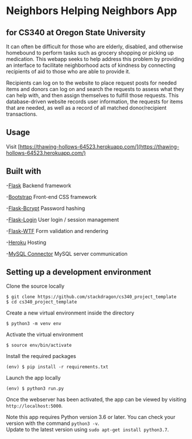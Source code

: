 # Neighbors Helping Neighbors App # 
## for CS340 at Oregon State University ##

It can often be difficult for those who are elderly, disabled, and otherwise homebound to perform tasks such as grocery shopping or picking up medication. This webapp seeks to help address this problem by providing an interface to facilitate neighborhood acts of kindness by connecting recipients of aid to those who are able to provide it.

Recipients can log on to the website to place request posts for needed items and donors can log on and search the requests to assess what they can help with, and then assign themselves to fulfill those requests. This database-driven website records user information, the requests for items that are needed, as well as a record of all matched donor/recipient transactions.

## Usage ##

Visit [https://thawing-hollows-64523.herokuapp.com/](https://thawing-hollows-64523.herokuapp.com/)

## Built with ##

-[Flask](https://flask.palletsprojects.com/en/1.1.x/) 
Backend framework

-[Bootstrap](https://getbootstrap.com/docs/4.1/getting-started/introduction/)
Front-end CSS framework

-[Flask-Bcrypt](https://flask-bcrypt.readthedocs.io/en/latest/)
Password hashing

-[Flask-Login](https://flask-login.readthedocs.io/en/latest/)
User login / session management

-[Flask-WTF](https://flask-wtf.readthedocs.io/en/stable/)
Form validation and rendering 

-[Heroku](https://www.heroku.com)
Hosting

-[MySQL Connector](https://dev.mysql.com/doc/connector-python/en/)
MySQL server communication

## Setting up a development environment ##

Clone the source locally
```
$ git clone https://github.com/stackdragon/cs340_project_template
$ cd cs340_project_template
```

Create a new virtual environment inside the directory
```
$ python3 -m venv env
```

Activate the virtual environment
```
$ source env/bin/activate
```

Install the required packages
```
(env) $ pip install -r requirements.txt
```

Launch the app locally
```
(env) $ python3 run.py
```

Once the webserver has been activated, the app can be viewed by visiting `http://localhost:5000`.

Note this app requires Python version 3.6 or later. You can check your version with the command `python3 -v`. 
<br>Update to the latest version using `sudo apt-get install python3.7`.

